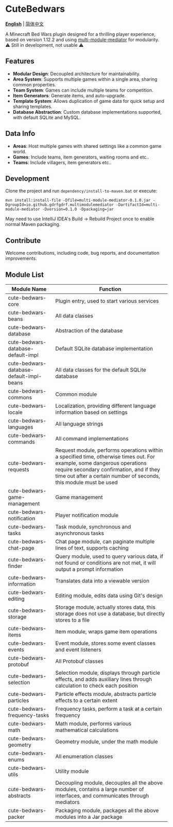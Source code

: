 # CuteBedwars
**[English](https://github.com/gdrfgdrf/CuteBedwars/blob/dev/README.md)** | [简体中文](https://github.com/gdrfgdrf/CuteBedwars/blob/dev/README_chinese.md) 

A Minecraft Bed Wars plugin designed for a thrilling player experience,
based on version 1.12.2
and using [multi-module-mediator](https://github.com/gdrfgdrf/multi-module-mediator) for modularity.  
⚠ Still in development, not usable ⚠

## Features

- **Modular Design**: Decoupled architecture for maintainability.
- **Area System**: Supports multiple games within a single area, sharing common properties.
- **Team System**: Games can include multiple teams for competition.
- **Item Generators**: Generate items, and auto-upgrade.
- **Template System**: Allows duplication of game data for quick setup and sharing templates.
- **Database Abstraction**: Custom database implementations supported, with default SQLite and MySQL.

## Data Info

- **Areas**: Host multiple games with shared settings like a common game world.
- **Games**: Include teams, item generators, waiting rooms and etc..
- **Teams**: Include villagers, item generators etc..

## Development

Clone the project and run `dependency/install-to-maven.bat` or execute:
```shell
mvn install:install-file -Dfile=multi-module-mediator-0.1.0.jar -DgroupId=io.github.gdrfgdrf.multimodulemediator -DartifactId=multi-module-mediator -Dversion=0.1.0 -Dpackaging=jar
```
May need to use IntelliJ IDEA's Build → Rebuild Project once to enable normal Maven packaging.

## Contribute

Welcome contributions, including code, bug reports, and documentation improvements.

Module List
-----------------

| Module Name                              | Function                                                                                                                                                                                                                                  |
|------------------------------------------|-------------------------------------------------------------------------------------------------------------------------------------------------------------------------------------------------------------------------------------------|
| cute-bedwars-core                        | Plugin entry, used to start various services                                                                                                                                                                                              |  
| cute-bedwars-beans                       | All data classes                                                                                                                                                                                                                          |  
| cute-bedwars-database                    | Abstraction of the database                                                                                                                                                                                                               |
| cute-bedwars-database-default-impl       | Default SQLite database implementation                                                                                                                                                                                                    |
| cute-bedwars-database-default-impl-beans | All data classes for the default SQLite database                                                                                                                                                                                          |
| cute-bedwars-commons                     | Common module                                                                                                                                                                                                                             |
| cute-bedwars-locale                      | Localization, providing different language information based on settings                                                                                                                                                                  |
| cute-bedwars-languages                   | All language strings                                                                                                                                                                                                                      |
| cute-bedwars-commands                    | All command implementations                                                                                                                                                                                                               |
| cute-bedwars-requests                    | Request module, performs operations within a specified time, otherwise times out. For example, some dangerous operations require secondary confirmation, and if they time out after a certain number of seconds, this module must be used |
| cute-bedwars-game-management             | Game management                                                                                                                                                                                                                           |
| cute-bedwars-notification                | Player notification module                                                                                                                                                                                                                |
| cute-bedwars-tasks                       | Task module, synchronous and asynchronous tasks                                                                                                                                                                                           |
| cute-bedwars-chat-page                   | Chat page module, can paginate multiple lines of text, supports caching                                                                                                                                                                   |
| cute-bedwars-finder                      | Query module, used to query various data, if not found or conditions are not met, it will output a prompt information                                                                                                                     |
| cute-bedwars-information                 | Translates data into a viewable version                                                                                                                                                                                                   |
| cute-bedwars-editing                     | Editing module, edits data using Git's design                                                                                                                                                                                             |
| cute-bedwars-storage                     | Storage module, actually stores data, this storage does not use a database, but directly stores to a file                                                                                                                                 |
| cute-bedwars-items                       | Item module, wraps game item operations                                                                                                                                                                                                   |
| cute-bedwars-events                      | Event module, stores some event classes and event listeners                                                                                                                                                                               |
| cute-bedwars-protobuf                    | All Protobuf classes                                                                                                                                                                                                                      |
| cute-bedwars-selection                   | Selection module, displays through particle effects, and adds auxiliary lines through calculation to check each position                                                                                                                  |
| cute-bedwars-particles                   | Particle effects module, abstracts particle effects to a certain extent                                                                                                                                                                   |
| cute-bedwars-frequency-tasks             | Frequency tasks, perform a task at a certain frequency                                                                                                                                                                                    |
| cute-bedwars-math                        | Math module, performs various mathematical calculations                                                                                                                                                                                   |
| cute-bedwars-geometry                    | Geometry module, under the math module                                                                                                                                                                                                    |
| cute-bedwars-enums                       | All enumeration classes                                                                                                                                                                                                                   |
| cute-bedwars-utils                       | Utility module                                                                                                                                                                                                                            |
| cute-bedwars-abstracts                   | Decoupling module, decouples all the above modules, contains a large number of interfaces, and communicates through mediators                                                                                                             |
| cute-bedwars-packer                      | Packaging module, packages all the above modules into a Jar package                                                                                                                                                                       |